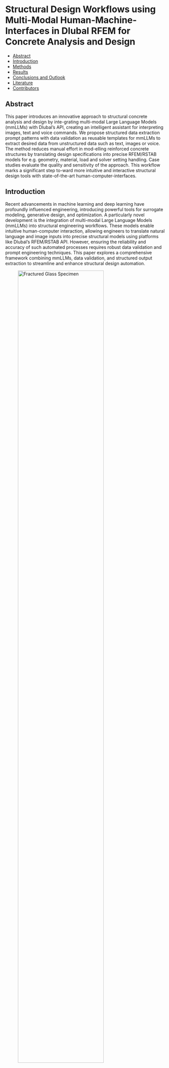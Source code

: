 <!--https://mkrausai.github.io/research/01_SciML/02_Overstrength-->
<script src='https://cdnjs.cloudflare.com/ajax/libs/mathjax/2.7.4/MathJax.js?config=default'></script>


# Structural Design Workflows using Multi-Modal Human-Machine-Interfaces in Dlubal RFEM for Concrete Analysis and Design

<!-- A repository of structural information on the design of pedestrian bridges
============================== -->

*   [Abstract](#Abstract)
*   [Introduction](#intro)
*   [Methods](#methods)
*   [Results](#results)
*   [Conclusions and Outlook](#Conclusions)
*   [Literature](#Literature)
*   [Contributors](#contributors)

<!-- -->
<!-- *   [Citation](#citation)-->

## <a name="Abstract"></a>Abstract
This paper introduces an innovative approach to structural concrete analysis and design by inte-grating multi-modal Large Language Models (mmLLMs) with Dlubal’s API, creating an intelligent assistant for interpreting images, text and voice commands. We propose structured data extraction prompt patterns with data validation as reusable templates for mmLLMs to extract desired data from unstructured data such as text, images or voice. The method reduces manual effort in mod-elling reinforced concrete structures by translating design specifications into precise RFEM/RSTAB models for e.g. geometry, material, load and solver setting handling. Case studies evaluate the quality and sensitivity of the approach. This workflow marks a significant step to-ward more intuitive and interactive structural design tools with state-of-the-art human-computer-interfaces.

<!-- The publication can be found <a href="https://onlinelibrary.wiley.com/doi/10.1002/cepa.2587" target="_blank">here</a> and the corresponding presentation video <a href="https://youtu.be/h-iBCey2fKo" target="_blank">here</a>. -->


## <a name="intro"></a>Introduction
Recent advancements in machine learning and deep learning have profoundly influenced engineering, introducing powerful tools for surrogate modeling, generative design, and optimization. A particularly novel development is the integration of multi-modal Large Language Models (mmLLMs) into structural engineering workflows. These models enable intuitive human-computer interaction, allowing engineers to translate natural language and image inputs into precise structural models using platforms like Dlubal’s RFEM/RSTAB API. However, ensuring the reliability and accuracy of such automated processes requires robust data validation and prompt engineering techniques. This paper explores a comprehensive framework combining mmLLMs, data validation, and structured output extraction to streamline and enhance structural design automation.

<figure>
  <img src="figs/Bild1.png" alt="Fractured Glass Specimen" style="width:80%;">
  <figcaption style="font-style: italic; margin-top: 10px;">
    Fig. 1: Workflow illustrating the conversion of multi-modal inputs (image, text, speech) into RFEM model code definitions using a multi-modal foundation model.
  </figcaption>
</figure>


## <a name="methods"></a>Methods

In this study, we introduce a robust template-driven method for generating Dlubal RFEM Python API code using advanced prompt engineering, data validation, and structured output techniques. Our approach ensures precise, consistent, and replicable extraction of structural engineering data from text or images, regardless of the language model or application context. Built on domain expertise and the Dlubal Python library, this modular framework empowers prompt engineers to automate and streamline code generation for structural analysis-especially for concrete structures-while maintaining accuracy and adaptability across various scenarios.


### <a name="sec:RFEMCodeGeneration"></a> RFEM Code Generation
A Python template RFEM (rfem_script_generator.py) is proposed to automate the creation of RFEM models by translating structured data from input text, voice or images via a mmLLM into executable Python scripts compatible with the RFEM software via its API. It systematically con-structs script components corresponding to defined elements of the structural analysis process - such as materials, sections, nodes, and loads - ensuring accurate representation within the RFEM environment. This automation enhances efficiency and reduces potential for human error in the modeling process.

### <a name="sec:PromptFunction"></a> Prompt Engineering and Function Calling
Prompt engineering involves crafting precise input prompts to guide mmLLMs, which in this study is solely openAI gpt 4o, toward producing desired outputs. By designing effective prompts, we can instruct the model to generate code structures that align with RFEM requirements. This technique has been instrumental in various applications, including structured data extraction from unstructured text. In our approach, we utilized prompt patterns to define the syntax and semantics of RFEM code components, ensuring that the generated code adheres to the expected format and functionality. This method allows for the creation of reusable templates that can be adapted to different scenarios within the RFEM framework.


### <a name="sec:DataValidation"></a> Data Validation
Ensuring the accuracy and reliability of the generated code necessitates robust data validation mechanisms. We incorporated validation techniques using Pydantic to verify that the code pro-duced by the mmLLM meets the structural and logical constraints inherent to RFEM applications. An example is shown in Fig. 1. This involves checking for syntax errors, logical inconsistencies, and adherence to domain-specific standards. By implementing these validation steps, we aim to enhance the quality and trustworthiness of the generated code, which is crucial for applications in safety-critical domains.

### <a name="sec:OutputGen"></a> Structured Output Generation
Structured output generation refers to the ability of LLMs to produce outputs that conform to predefined formats, such as JSON or YAML This capability is essential for integrating the generated code into existing systems and workflows without the need for extensive post-processing. Recent advancements have enabled LLMs to generate structured data directly, facili-tating seamless integration into various applications. In our methodology, we defined the desired output schema and utilized the LLM's structured output capabilities to generate RFEM code that aligns with this schema, thereby streamlining the code generation process and reducing the poten-tial for errors during integration.



## <a name="Experiments"></a> Experimental Setup

Our proposed method is evaluated via several examples with varying complexity and modes (text, voice, image). We conduct the experiment of generating RFEM API code in Python with 3 repetitions. The details on data stratification guidelines, the concrete examples and evaluation metrics are specified in the latter of this section.

### <a name="sec:ExpSetup"></a> Data Stratification for the Evaluation Examples
We synthetically construct a small evaluation data set based on two major stratification principles:

- **Geometric Complexity (GC):**  
  Defined by the total number of vertices, edges, and faces in each example. Objects with more faces and vertices are classified as more complex, while those with fewer are considered simpler.

- **Structural Engineering Complexity (SEC):**  
  Defined by the total number of load and support conditions. Examples with more support conditions or loads are considered more complex.

These principles allow us to systematically assess and compare the performance of our approach across varying levels of geometric and structural complexity.


### <a name="sec:ExpExamples"></a> Examples
The study conducted a series of experiments to evaluate the framework's capability in pro-cessing diverse input formats - text, images, and audio - for generating RFEM models. Each ex-periment involved specific input data and was assessed based on the previously described met-rics. Table 1 provides a comprehensive overview of these experiments.

| Experiment No. | Input Modality | Description |
|:--------------:|:--------------:|:------------|
| 1-5            | Text           | Concrete beams, columns, slabs, and walls with varying dimensions, supports, and loads. |
| 6-10           | Image          | Structural models provided as images. |
| 11-15          | Audio          | Verbal descriptions corresponding to experiments 1-5. |

### <a name="sec:ExpSetup"></a> Evaluation Metrics
The RFEM files generated via the mmLLM approach are evaluated under the following metrics:
- **Compilation Complexity (CC):** Measures how many attempts the LLM needs to generate correct RFEM code. "Easy" = ≤2 attempts; "Hard" = >2 attempts.
- **Wall Clock Time (WCT):** Time taken to generate the RFEM file.
- **Intention Fidelity (IF):** Human-graded score (0–3) reflecting how well the generated model matches the intended design.


## <a name="Results"></a> Results
This section summarizes the results of the approach towards the examples across different modes.

## <a name="Experiments"></a> Code Repository Structure
The resulting Python files of our project are structured as follows:
- `models.py`: Defines Pydantic data structures for RFEM entities (materials, geometry, supports, loads).
- `llm_processor.py`: Extracts RFEM entities from text and images using GPT models, translating unstructured input into structured data.
- `main.py`: Orchestrates the workflow, processes inputs, and generates RFEM models.

This modular design ensures maintainability and scalability.

## <a name="Experiments"></a> RFEM Models of the Examples and Statistics
- **Text inputs**: Fastest processing (mean WCT ≈ 6.34s), high intention fidelity (IF ≈ 2.3–3.0), especially for simple models.
- **Image inputs**: Higher computational demands (mean WCT ≈ 9.55s), greater variability in IF (0.3–1.7), especially as complexity increases.
- **Audio inputs**: Intermediate performance (mean WCT ≈ 8.93s), IF scores between 1.0–2.7.

**Key findings:**
- Higher geometric and structural complexity leads to lower intention fidelity and longer processing times.
- Text and audio modalities are more reliable for conveying complex design intent.
- Compilation complexity ("easy" vs. "hard") significantly impacts both WCT and IF.

## Visual Analysis

<figure>
  <img src="figs/Bild3.png" alt="Fractured Glass Specimen" style="width:80%;">
  <figcaption style="font-style: italic; margin-top: 10px;">
    Fig. 2: Boxplots: (left) Input Modality vs IF mean, (right) Mean IF vs WCT.
  </figcaption>
</figure>

<figure>
  <img src="figs/Bild4.png" alt="Fractured Glass Specimen" style="width:80%;">
  <figcaption style="font-style: italic; margin-top: 10px;">
    Fig. 3: Scatterplot of mean IF against: (left) GC, (middle) SEC, (right) mean WCT.
  </figcaption>
</figure>

- **Pairplots and scatterplots**: Show relationships between complexity, processing time, and intention fidelity across modalities.
- **Boxplots**: Compare IF across input types and its relationship with WCT.
- **Model Examples**: Successful and unsuccessful RFEM models are showcased for qualitative assessment.


## <a name="DiscussionLimitations"></a> Discussion & Limitations
Comprehensive analysis revealed clear relationships between intention fidelity (IF), computational efficiency (wall clock time, WCT), and complexity parameters (geometric and structural) across text, image, and audio inputs. Text inputs were the fastest and most accurate, especially for simpler models (mean WCT ≈ 6.34s, IF ≈ 2.3–2.7). Image inputs required more computation (mean WCT ≈ 9.55s) and showed greater variability and lower IF under complex conditions. Audio inputs performed intermediately. Higher complexity reduced both efficiency and fidelity, with "hard" cases taking longer and being less accurate. Limitations include small sample size, qualitative complexity assessment, and limited error diagnostics, indicating the need for broader, more quantitative future studies. In brief:
- **Sample size**: Limited to 15 experiments and one LLM provider (OpenAI).
- **Complexity quantification**: Especially for images, remains qualitative.
- **Error analysis**: More granular diagnostics needed for failed cases.

Future work should address these by expanding datasets, refining complexity metrics, and improving error tracking.


## <a name="ConclusionOutlook"></a> Conclusion & Outlook
This study highlights how input modality and task complexity affect the efficiency and accuracy of multimodal large language models (mmLLMs) in structural model generation. Text inputs are fastest and most reliable for routine tasks, while image inputs demand more computation, especially with complex structures. Audio offers a balanced alternative. Structured data validation, such as with Pydantic, improves output reliability. The research also identifies the need for integrating domain knowledge via Retrieval-Augmented Generation (RAG) to address current limitations in specialized engineering concepts. Future directions include combining mmLLMs with physics-informed neural networks and grammar-based techniques to further advance automated structural engineering design. So key take-aways are:
- **Input modality** and **task complexity** are critical for optimal performance.
- Structured validation (e.g., Pydantic) enhances reliability and accuracy.
- **Retrieval-Augmented Generation (RAG)** and **physics-informed neural networks (PINNs)** are promising directions to enrich domain knowledge and improve model precision.
- LLMs have significant potential to automate and streamline structural engineering design, especially as domain integration and model interpretability improve.



## <a name="contributors"></a>Contributors
- **Univ.-Prof. Dr. Michael A. Kraus, M.Sc.(hons)**
- **M.Sc. Isamu Lautenschläger**
- **Dr. Jaroslav Broz**
- **Georg Dlubal**

# Contact
Univ.-Prof. Dr. Michael A. Kraus, M.Sc.(hons)<br />
Institute für Statik und Konstruktion (ISM+D)<br />
TU Darmstadt<br />
kraus@ismd.tu-darmstadt.de<br />
<a href="https://www.ismd.tu-darmstadt.de/das_institut_ismd/mitarbeiter_innen_ismd/team_ismd_details_109888.de.jsp">
  Visit Univ.-Prof. Dr. Michael A. Kraus
</a>

------------
Shield: [![CC BY 4.0][cc-by-shield]][cc-by]

This work is licensed under a
[Creative Commons Attribution 4.0 International License][cc-by].

[![CC BY 4.0][cc-by-image]][cc-by]

[cc-by]: http://creativecommons.org/licenses/by/4.0/
[cc-by-image]: https://i.creativecommons.org/l/by/4.0/88x31.png
[cc-by-shield]: https://img.shields.io/badge/License-CC%20BY%204.0-lightgrey.svg

